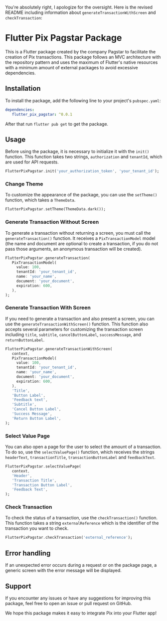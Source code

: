 You're absolutely right, I apologize for the oversight. Here is the revised README including information about `generateTransactionWithScreen` and `checkTransaction`:

# Flutter Pix Pagstar Package

This is a Flutter package created by the company Pagstar to facilitate the creation of Pix transactions. This package follows an MVC architecture with the repository pattern and uses the maximum of Flutter's native resources with a minimum amount of external packages to avoid excessive dependencies.

## Installation

To install the package, add the following line to your project's `pubspec.yaml`:

```yaml
dependencies:
   flutter_pix_pagstar: ^0.0.1
```

After that run `flutter pub get` to get the package.

## Usage

Before using the package, it is necessary to initialize it with the `init()` function. This function takes two strings, `authorization` and `tenantId`, which are used for API requests.

```dart
FlutterPixPagstar.init('your_authorization_token', 'your_tenant_id');
```

### Change Theme

To customize the appearance of the package, you can use the `setTheme()` function, which takes a `ThemeData`.

```dart
FlutterPixPagstar.setTheme(ThemeData.dark());
```

### Generate Transaction Without Screen

To generate a transaction without returning a screen, you must call the `generateTransaction()` function. It receives a `PixTransactionModel` model (the name and document are optional to create a transaction, if you do not pass those arguments, an anonymous transaction will be created).

```dart
FlutterPixPagstar.generateTransaction(
   PixTransactionModel(
     value: 100,
     tenantId: 'your_tenant_id',
     name: 'your_name',
     document: 'your_document',
     expiration: 600,
   ),
);
```

### Generate Transaction With Screen

If you need to generate a transaction and also present a screen, you can use the `generateTransactionWithScreen()` function. This function also accepts several parameters for customizing the transaction screen including `title`, `subtitle`, `cancelButtonLabel`, `successMessage`, and `returnButtonLabel`.

```dart
FlutterPixPagstar.generateTransactionWithScreen(
   context,
   PixTransactionModel(
     value: 100,
     tenantId: 'your_tenant_id',
     name: 'your_name',
     document: 'your_document',
     expiration: 600,
   ),
   'Title',
   'Button Label',
   'Feedback text',
   'Subtitle',
   'Cancel Button Label',
   'Success Message',
   'Return Button Label',
);
```

### Select Value Page

You can also open a page for the user to select the amount of a transaction. To do so, use the `selectValuePage()` function, which receives the strings `headerText`, `transactionTitle`, `transactionButtonLabel` and `feedbackText`.

```dart
FlutterPixPagstar.selectValuePage(
   context,
   'Header',
   'Transaction Title',
   'Transaction Button Label',
   'Feedback Text',
);
```

### Check Transaction

To check the status of a transaction, use the `checkTransaction()` function. This function takes a string `externalReference` which is the identifier of the transaction you want to check.

```dart
FlutterPixPagstar.checkTransaction('external_reference');
```

## Error handling

If an unexpected error occurs during a request or on the package page, a generic screen with the error message will be displayed.

## Support

If you encounter any issues or have any suggestions for improving this package, feel free to open an issue or pull request on GitHub.

We hope this package makes it easy to integrate Pix into your Flutter app!
